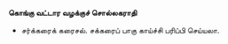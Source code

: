 **கொங்கு வட்டார வழக்குச் சொல்லகராதி**
- சர்க்கரைக் கரைசல். சக்கரைப் பாகு காய்ச்சி பரிப்பி செய்யலா.

